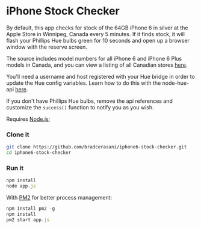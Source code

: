 # iPhone Stock Checker

By default, this app checks for stock of the 64GB iPhone 6 in silver at the Apple Store in Winnipeg, Canada every 5 minutes. If it finds stock, it will flash your Phillips Hue bulbs green for 10 seconds and open up a browser window with the reserve screen.

The source includes model numbers for all iPhone 6 and iPhone 6 Plus models in Canada, and you can view a listing of all Canadian stores [here](https://reserve.cdn-apple.com/CA/en_CA/reserve/iPhone/stores.json).

You'll need a username and host registered with your Hue bridge in order to update the Hue config variables. Learn how to do this with the node-hue-api [here](https://github.com/peter-murray/node-hue-api#registering-without-an-existing-deviceuser-id).

If you don't have Phillips Hue bulbs, remove the api references and customize the `success()` function to notify you as you wish.

Requires [Node.js](http://nodejs.org/);

### Clone it

```bash
git clone https://github.com/bradcerasani/iphone6-stock-checker.git
cd iphone6-stock-checker
```

### Run it

```js
npm install
node app.js
```

With [PM2](https://github.com/Unitech/pm2) for better process management:

```js
npm install pm2 -g
npm install
pm2 start app.js
```
